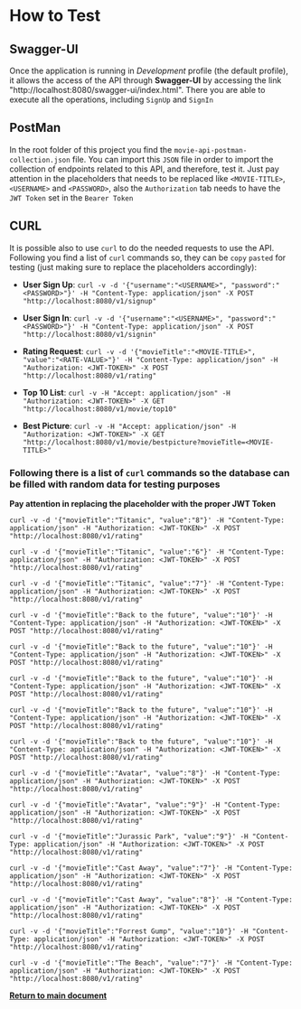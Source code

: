 # How to Test 

## Swagger-UI

Once the application is running in _Development_ profile (the default profile), it allows the access of the API through
**Swagger-UI** by accessing the link "http://localhost:8080/swagger-ui/index.html". There you are able to execute all
the operations, including `SignUp` and `SignIn`

## PostMan

In the root folder of this project you find the `movie-api-postman-collection.json` file. You can import this `JSON`
file in order to import the collection of endpoints related to this API, and therefore, test it. Just pay attention in
the placeholders that needs to be replaced like `<MOVIE-TITLE>`, `<USERNAME>` and `<PASSWORD>`, also the
`Authorization` tab needs to have the `JWT Token` set in the `Bearer Token`

## CURL

It is possible also to use `curl` to do the needed requests to use the API. Following you find a list of `curl` commands
so, they can be `copy` `pasted` for testing (just making sure to replace the placeholders accordingly):

* **User Sign Up**: `curl -v -d '{"username":"<USERNAME>", "password":"<PASSWORD>"}' -H "Content-Type: application/json" -X
POST "http://localhost:8080/v1/signup"`

* **User Sign In**: `curl -v -d '{"username":"<USERNAME>", "password":"<PASSWORD>"}' -H "Content-Type: application/json" -X
POST "http://localhost:8080/v1/signin"`

* **Rating Request**: `curl -v -d '{"movieTitle":"<MOVIE-TITLE>", "value":"<RATE-VALUE>"}' -H
"Content-Type: application/json" -H "Authorization: <JWT-TOKEN>" -X POST "http://localhost:8080/v1/rating"`

* **Top 10 List**: `curl -v -H "Accept: application/json" -H "Authorization: <JWT-TOKEN>" -X GET
"http://localhost:8080/v1/movie/top10"`

* **Best Picture**: `curl -v -H "Accept: application/json" -H "Authorization: <JWT-TOKEN>" -X GET
"http://localhost:8080/v1/movie/bestpicture?movieTitle=<MOVIE-TITLE>"`

### Following there is a list of `curl` commands so the database can be filled with random data for testing purposes

**Pay attention in replacing the <JWT-TOKEN> placeholder with the proper JWT Token**

`curl -v -d '{"movieTitle":"Titanic", "value":"8"}' -H "Content-Type: application/json"
-H "Authorization: <JWT-TOKEN>" -X POST "http://localhost:8080/v1/rating"`

`curl -v -d '{"movieTitle":"Titanic", "value":"6"}' -H "Content-Type: application/json"
-H "Authorization: <JWT-TOKEN>" -X POST "http://localhost:8080/v1/rating"`

`curl -v -d '{"movieTitle":"Titanic", "value":"7"}' -H "Content-Type: application/json"
-H "Authorization: <JWT-TOKEN>" -X POST "http://localhost:8080/v1/rating"`

`curl -v -d '{"movieTitle":"Back to the future", "value":"10"}' -H "Content-Type: application/json"
-H "Authorization: <JWT-TOKEN>" -X POST "http://localhost:8080/v1/rating"`

`curl -v -d '{"movieTitle":"Back to the future", "value":"10"}' -H "Content-Type: application/json"
-H "Authorization: <JWT-TOKEN>" -X POST "http://localhost:8080/v1/rating"`

`curl -v -d '{"movieTitle":"Back to the future", "value":"10"}' -H "Content-Type: application/json"
-H "Authorization: <JWT-TOKEN>" -X POST "http://localhost:8080/v1/rating"`

`curl -v -d '{"movieTitle":"Back to the future", "value":"10"}' -H "Content-Type: application/json"
-H "Authorization: <JWT-TOKEN>" -X POST "http://localhost:8080/v1/rating"`

`curl -v -d '{"movieTitle":"Back to the future", "value":"10"}' -H "Content-Type: application/json"
-H "Authorization: <JWT-TOKEN>" -X POST "http://localhost:8080/v1/rating"`

`curl -v -d '{"movieTitle":"Avatar", "value":"8"}' -H "Content-Type: application/json"
-H "Authorization: <JWT-TOKEN>" -X POST "http://localhost:8080/v1/rating"`

`curl -v -d '{"movieTitle":"Avatar", "value":"9"}' -H "Content-Type: application/json"
-H "Authorization: <JWT-TOKEN>" -X POST "http://localhost:8080/v1/rating"`

`curl -v -d '{"movieTitle":"Jurassic Park", "value":"9"}' -H "Content-Type: application/json"
-H "Authorization: <JWT-TOKEN>" -X POST "http://localhost:8080/v1/rating"`

`curl -v -d '{"movieTitle":"Cast Away", "value":"7"}' -H "Content-Type: application/json"
-H "Authorization: <JWT-TOKEN>" -X POST "http://localhost:8080/v1/rating"`

`curl -v -d '{"movieTitle":"Cast Away", "value":"8"}' -H "Content-Type: application/json"
-H "Authorization: <JWT-TOKEN>" -X POST "http://localhost:8080/v1/rating"`

`curl -v -d '{"movieTitle":"Forrest Gump", "value":"10"}' -H "Content-Type: application/json"
-H "Authorization: <JWT-TOKEN>" -X POST "http://localhost:8080/v1/rating"`

`curl -v -d '{"movieTitle":"The Beach", "value":"7"}' -H "Content-Type: application/json"
-H "Authorization: <JWT-TOKEN>" -X POST "http://localhost:8080/v1/rating"`

[**Return to main document**](https://github.com/daniel-chiuratto-seabra/movieapi)